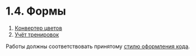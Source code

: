 # 1.4. Формы

1. [Конвертер цветов](hex2rgb)
2. [Учёт тренировок](steps)
<!-- 3. [Менеджер фото]() -->

Работы должны соответствовать принятому [стилю оформления кода](https://github.com/netology-code/codestyle).